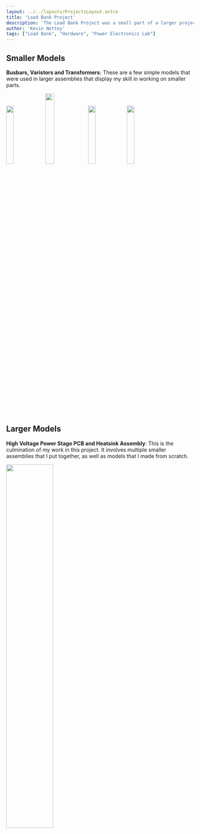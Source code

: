 ```yaml
---
layout: ../../layouts/ProjectsLayout.astro
title: 'Load Bank Project'
description: 'The Load Bank Project was a small part of a larger project done within the Miami University Power Electronics Laboratory. For this project, I constructed a 4-kilowatt, 7.8 ohm load bank from scratch using multiple sets of resistors. The project was my introduction to working with hardware, and I made use of both manual and powered tools in the mechanical engineering machine shop. I also learned important skills like crimping and soldering wires, mounting resistors on heatsinks and joining various materials via screws or nails. Beyond these, I also developed my soft skills. The limited space and materials allowed me to build on my planning skills to avoid waste, and the weekly check-ins with my supervisor helped me further develop my communication skills.'
author: 'Kevin Nettey'
tags: ["Load Bank", "Hardware", "Power Electronics Lab"]
---
```


## Smaller Models

**Busbars, Varistors and Transformers**: These are a few simple models that were used in larger assemblies that display my skill in working on smaller parts.

<img src="../src/static/img/s-busbar.png" width="20%">
<img src="../src/static/img/45-busbar.png" width="22%">
<img src="../src/static/img/nte1v150.png" width="20%">
<img src="../src/static/img/transformer.png" width="20%">

## Larger Models

**High Voltage Power Stage PCB and Heatsink Assembly**: This is the culmination of my work in this project. It involves multiple smaller assemblies that I put together, as well as models that I made from scratch.

<img src="../src/static/img/hvps_pcb_heatsink_assembly.png" width="50%">